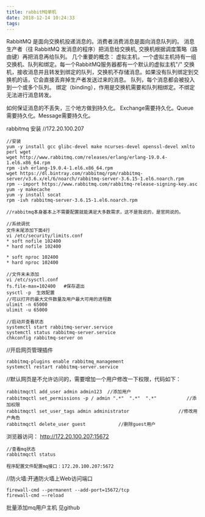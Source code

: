 ```yaml
---
title: rabbitMQ单机
date: 2018-12-14 10:24:33
tags:
---
```

RabbitMQ 是面向交换机投递消息的。消费者消费消息是面向消息队列的。
消息生产者（往 RabbitMQ 发消息的程序）把消息给交换机, 交换机根据调度策略（路由键）再把消息再给队列。
几个重要的概念：
虚拟主机，一个虚拟主机持有一组交换机、队列和绑定。每一个RabbitMQ服务器都有一个默认的虚拟主机"/"
交换机，接收消息并且转发到绑定的队列，交换机不存储消息。如果没有队列绑定到交换机的话，它会直接丢弃掉生产者发送过来的消息。
队列，每个消息都会被投入到一个或多个队列。
绑定（binding），作用是交换机需要和队列相绑定。不绑定无法进行消息转发。

如何保证消息的不丢失，三个地方做到持久化。
Exchange需要持久化。Queue需要持久化。Message需要持久化。

rabbitmq 安装  //172.20.100.207
```
//安装
yum -y install gcc glibc-devel make ncurses-devel openssl-devel xmlto perl wget
wget http://www.rabbitmq.com/releases/erlang/erlang-19.0.4-1.el6.x86_64.rpm
rpm -ivh erlang-19.0.4-1.el6.x86_64.rpm
wget https://dl.bintray.com/rabbitmq/rpm/rabbitmq-server/v3.6.x/el/6/noarch/rabbitmq-server-3.6.15-1.el6.noarch.rpm
rpm --import https://www.rabbitmq.com/rabbitmq-release-signing-key.asc
yum -y makecache
yum -y install socat
rpm -ivh rabbitmq-server-3.6.15-1.el6.noarch.rpm

//rabbitmq本身基本上不需要配置就能满足大多数需求，这不是我说的，是官网说的。

//系统调优
文件末尾添加下面4行
vi /etc/security/limits.conf
* soft nofile 102400
* hard nofile 102400

* soft nproc 102400
* hard nproc 102400

//文件末未添加
vi /etc/sysctl.conf
fs.file-max=102400   #保存退出
sysctl -p  生效配置
//可以打开的最大文件数量及用户最大可用的进程数
ulimit -n 65000
ulimit -u 65000

//启动并查看状态
systemctl start rabbitmq-server.service
systemctl status rabbitmq-server.service
chkconfig rabbitmq-server on
```
//开启网页管理插件
```
rabbitmq-plugins enable rabbitmq_management
systemctl restart rabbitmq-server.service
```
//默认网页是不允许访问的，需要增加一个用户修改一下权限，代码如下：
```
rabbitmqctl add_user admin admin123  //添加用户
rabbitmqctl set_permissions -p / admin ".*"  ".*"  ".*"           //添加权限
rabbitmqctl set_user_tags admin administrator                  //修改用户角色
rabbitmqctl delete_user guest            //删除guest用户
```
浏览器访问：
http://172.20.100.207:15672


```
//查看mq状态
rabbitmqctl status
```

```
程序配置文件配置mq接口：172.20.100.207:5672
```

//防火墙:开通防火墙上Web访问端口
```
firewall-cmd --permanent --add-port=15672/tcp
firewall-cmd –-reload
```

批量添加mq用户主机  见github

















